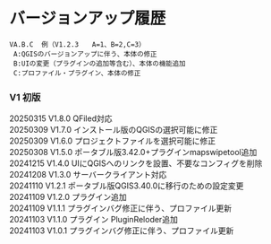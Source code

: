 # バージョンアップ履歴 
    VA.B.C  例（V1.2.3　　A=1、B=2,C=3）  
     A:QGISのバージョンアップに伴う、本体の修正  
     B:UIの変更（プラグインの追加等含む）、本体の機能追加  
     C:プロファイル・プラグイン、本体の修正  
### V1 初版  
20250315 V1.8.0 QFiled対応  
20250309 V1.7.0 インストール版のQGISの選択可能に修正  
20250309 V1.6.0 プロジェクトファイルを選択可能に修正  
20250308 V1.5.0 ポータブル版3.42.0+プラグインmapswipetool追加  
20241215 V1.4.0 UIにQGISへのリンクを設置、不要なコンフィグを削除    
20241208 V1.3.0 サーバークライアント対応  
20241110 V1.2.1 ポータブル版QGIS3.40.0に移行のための設定変更  
20241109 V1.2.0 プラグイン追加   
20241109 V1.1.1 プラグインバグ修正に伴う、プロファイル更新    
20241103 V1.1.0 プラグイン PluginReloder追加      
20241103 V1.0.1 プラグインバグ修正に伴う、プロファイル更新  
